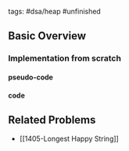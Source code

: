 tags: #dsa/heap #unfinished 



## Basic Overview

### Implementation from scratch
#### pseudo-code

#### code

## Related Problems
- [[1405-Longest Happy String]]





